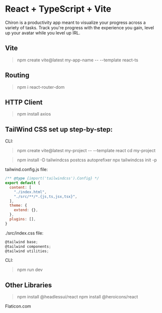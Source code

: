# React + TypeScript + Vite

Chiron is a productivity app meant to visualize your progress across
a variety of tasks. Track you're progress with the experience you gain, level
up your avatar while you level up IRL.



## Vite
> npm create vite@latest my-app-name -- --template react-ts

## Routing
> npm i react-router-dom

## HTTP Client
> npm install axios

## TailWind CSS set up step-by-step:
CLI:
> npm create vite@latest my-project -- --template react
> cd my-project

> npm install -D tailwindcss postcss autoprefixer
> npx tailwindcss init -p

tailwind.config.js file:
```js
/** @type {import('tailwindcss').Config} */
export default {
  content: [
    "./index.html",
    "./src/**/*.{js,ts,jsx,tsx}",
  ],
  theme: {
    extend: {},
  },
  plugins: [],
}
```
./src/index.css file:
```js
@tailwind base;
@tailwind components;
@tailwind utilities;
```
CLI:
> npm run dev


## Other Libraries
> npm install @headlessui/react
> npm install @heroicons/react

Flaticon.com

